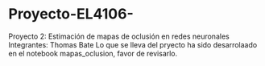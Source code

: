 # Proyecto-EL4106-
Proyecto 2: Estimación de mapas de oclusión en redes neuronales
Integrantes: Thomas Bate
Lo que se lleva del pryecto ha sido desarrolaado en el notebook mapas_oclusion, favor de revisarlo.

